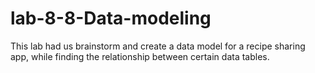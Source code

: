 # lab-8-8-Data-modeling
This lab had us brainstorm and create a data model for a recipe sharing app, while finding the relationship between certain data tables.
